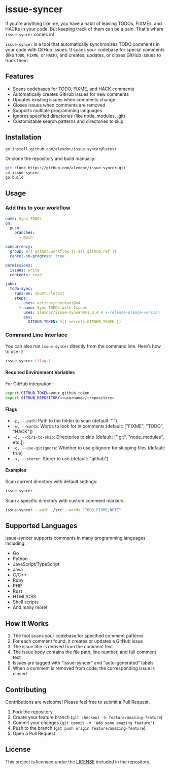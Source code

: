 # issue-syncer

If you're anything like me, you have a habit of leaving TODOs, FIXMEs, and HACKs in your code. But keeping track of them can be a pain. That's where `issue-syncer` comes in!

`issue-syncer` is a tool that automatically synchronizes TODO comments in your code with GitHub issues. It scans your codebase for special comments (like `TODO`, `FIXME`, or `HACK`), and creates, updates, or closes GitHub issues to track them.

## Features

- Scans codebases for TODO, FIXME, and HACK comments
- Automatically creates GitHub issues for new comments
- Updates existing issues when comments change
- Closes issues when comments are removed
- Supports multiple programming languages
- Ignores specified directories (like node_modules, .git)
- Customizable search patterns and directories to skip

## Installation

```bash
go install github.com/alexdor/issue-syncer@latest
```

Or clone the repository and build manually:

```bash
git clone https://github.com/alexdor/issue-syncer.git
cd issue-syncer
go build
```

## Usage

### Add this to your workflow

```yaml
name: Sync TODOs
on:
  push:
    branches:
      - main

concurrency:
  group: ${{ github.workflow }}-${{ github.ref }}
  cancel-in-progress: true

permissions:
  issues: write
  contents: read

jobs:
  todo-sync:
    runs-on: ubuntu-latest
    steps:
      - uses: actions/checkout@v4
      - name: Sync TODOs with Issues
        uses: alexdor/issue-syncer@v1.0.4 # x-release-please-version
        env:
          GITHUB_TOKEN: ${{ secrets.GITHUB_TOKEN }}
```

### Command Line Interface

You can also run `issue-syncer` directly from the command line. Here’s how to use it:

```bash
issue-syncer [flags]
```

#### Required Environment Variables

For GitHub integration:

```bash
export GITHUB_TOKEN=your_github_token
export GITHUB_REPOSITORY=<username>/<repository>
```

#### Flags

- `-p, --path`: Path to the folder to scan (default: ".")
- `-w, --words`: Words to look for in comments (default: ["FIXME", "TODO", "HACK"])
- `-d, --dirs-to-skip`: Directories to skip (default: [".git", "node_modules", etc.])
- `-g, --use-gitignore`: Whether to use gitignore for skipping files (default: true)
- `-s, --storer`: Storer to use (default: "github")

#### Examples

Scan current directory with default settings:

```bash
issue-syncer
```

Scan a specific directory with custom comment markers:

```bash
issue-syncer --path ./src --words "TODO,FIXME,NOTE"
```

## Supported Languages

issue-syncer supports comments in many programming languages including:

- Go
- Python
- JavaScript/TypeScript
- Java
- C/C++
- Ruby
- PHP
- Rust
- HTML/CSS
- Shell scripts
- And many more!

## How It Works

1. The tool scans your codebase for specified comment patterns
2. For each comment found, it creates or updates a GitHub issue
3. The issue title is derived from the comment text
4. The issue body contains the file path, line number, and full comment text
5. Issues are tagged with "issue-syncer" and "auto-generated" labels
6. When a comment is removed from code, the corresponding issue is closed

## Contributing

Contributions are welcome! Please feel free to submit a Pull Request.

1. Fork the repository
2. Create your feature branch (`git checkout -b feature/amazing-feature`)
3. Commit your changes (`git commit -m 'Add some amazing feature'`)
4. Push to the branch (`git push origin feature/amazing-feature`)
5. Open a Pull Request

## License

This project is licensed under the [LICENSE](LICENSE) included in the repository.
